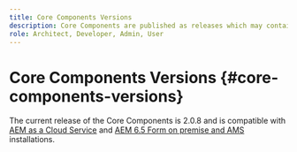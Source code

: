 ```yaml
---
title: Core Components Versions
description: Core Components are published as releases which may contain more than one version of the same core components. This document explains what releases and versions are and how to understand compatibility with Core Components and AEM.
role: Architect, Developer, Admin, User
---
```


# Core Components Versions {#core-components-versions}

The current release of the Core Components is 2.0.8 and is compatible with [AEM as a Cloud Service](https://experienceleague.adobe.com/docs/experience-manager-cloud-service/landing/home.html) and [AEM 6.5 Form on premise and AMS](https://experienceleague.adobe.com/docs/experience-manager-65/user-guide/home.html) installations.
